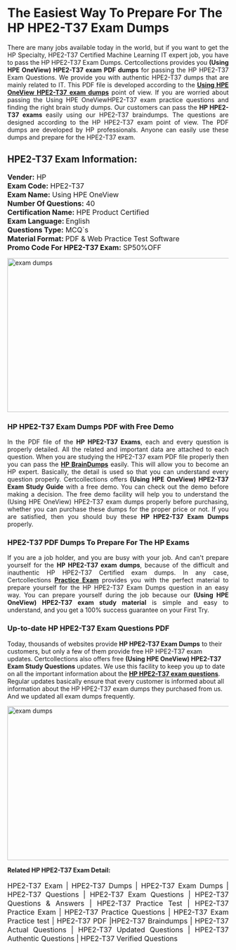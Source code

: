 <h1>The Easiest Way To Prepare For The HP HPE2-T37 Exam Dumps</h1> <p style="text-align:justify">There are many jobs available today in the world, but if you want to get the HP Specialty, HPE2-T37 Certified Machine Learning IT expert job, you have to pass the HP HPE2-T37 Exam Dumps. Certcollections provides you <strong>(Using HPE OneView) HPE2-T37 exam PDF dumps</strong> for passing the HP HPE2-T37 Exam Questions. We provide you with authentic HPE2-T37 dumps that are mainly related to IT. This PDF file is developed according to the <a href="https://www.certsofficial.com/hp/hpe2-t37-questions"><strong>Using HPE OneView HPE2-T37 exam dumps</strong></a> point of view. If you are worried about passing the Using HPE OneViewHPE2-T37 exam practice questions and finding the right brain study dumps. Our customers can pass the <strong>HP HPE2-T37 exams </strong>easily using our HPE2-T37 braindumps. The questions are designed according to the HP HPE2-T37 exam point of view. The PDF dumps are developed by HP professionals. Anyone can easily use these dumps and prepare for the HPE2-T37 exam.</p> <h2><strong>HPE2-T37 Exam Information:</strong></h2> <p><span style="font-size:16px"><strong>Vender:</strong> HP<br /> <strong>Exam Code:</strong> HPE2-T37<br /> <strong>Exam Name:</strong> Using HPE OneView<br /> <strong>Number Of Questions:</strong> 40<br /> <strong>Certification Name:</strong> HPE Product Certified<br /> <strong>Exam Language: </strong>English<br /> <strong>Questions Type:</strong> MCQ`s<br /> <strong>Material Format: </strong>PDF & Web Practice Test Software<br /> <strong>Promo Code For HPE2-T37 Exam:</strong> SP50%OFF</span></p> <p><a href="https://www.certsofficial.com/hp/hpe2-t37-questions" rel="no-follow"><img alt="exam dumps" src="https://www.certcollections.com/uploads/content/certsofficial.jpg" style="height:350px; width:750px" /></a></p> <h3><strong>HP HPE2-T37 Exam Dumps PDF with Free Demo</strong></h3> <p style="text-align:justify">In the PDF file of the <strong>HP HPE2-T37 Exams</strong>, each and every question is properly detailed. All the related and important data are attached to each question. When you are studying the HPE2-T37 exam PDF file properly then you can pass the <a href="https://www.certsofficial.com/hp-dumps"><strong>HP BrainDumps</strong></a> easily. This will allow you to become an HP expert. Basically, the detail is used so that you can understand every question properly. Certcollections offers <strong>(Using HPE OneView) HPE2-T37 Exam Study Guide</strong> with a free demo. You can check out the demo before making a decision. The free demo facility will help you to understand the (Using HPE OneView) HPE2-T37 exam dumps properly before purchasing, whether you can purchase these dumps for the proper price or not. If you are satisfied, then you should buy these <strong>HP HPE2-T37 Exam Dumps</strong> properly.</p> <h3><strong>HPE2-T37 PDF Dumps To Prepare For The HP Exams</strong></h3> <p style="text-align:justify">If you are a job holder, and you are busy with your job. And can't prepare yourself for the <strong>HP HPE2-T37 exam dumps</strong>, because of the difficult and inauthentic HP HPE2-T37 Certified exam dumps. In any case, Certcollections <strong><a href="https://www.certsofficial.com/">Practice Exam</a></strong> provides you with the perfect material to prepare yourself for the HP HPE2-T37 Exam Dumps question in an easy way. You can prepare yourself during the job because our <strong>(Using HPE OneView) HPE2-T37 exam study material</strong> is simple and easy to understand, and you get a 100% success guarantee on your First Try.</p> <h3><strong>Up-to-date HP HPE2-T37 Exam Questions PDF</strong></h3> <p>Today, thousands of websites provide <strong>HP HPE2-T37 Exam Dumps</strong> to their customers, but only a few of them provide free HP HPE2-T37 exam updates. Certcollections also offers free <strong>(Using HPE OneView) HPE2-T37 Exam Study Questions</strong> updates. We use this facility to keep you up to date on all the important information about the <a href="https://www.certsofficial.com/hp/hpe2-t37-questions"><strong>HP HPE2-T37 exam questions</strong></a>. Regular updates basically ensure that every customer is informed about all information about the HP HPE2-T37 exam dumps they purchased from us. And we updated all exam dumps frequently.</p> <p><a href="https://www.certsofficial.com/hp/hpe2-t37-questions"><img alt="exam dumps " src="https://www.certcollections.com/uploads/content/certsofficial2.jpg" style="height:350px; width:750px" /></a></p> <p style="text-align:justify"><span style="font-size:14px"><strong>Related HP HPE2-T37 Exam Detail:</strong></span><br /> <br /> <span style="font-size:16px">HPE2-T37 Exam | HPE2-T37 Dumps | HPE2-T37 Exam Dumps | HPE2-T37 Questions | HPE2-T37 Exam Questions | HPE2-T37 Questions & Answers | HPE2-T37 Practice Test | HPE2-T37 Practice Exam | HPE2-T37 Practice Questions | HPE2-T37 Exam Practice test | HPE2-T37 PDF |HPE2-T37 Braindumps | HPE2-T37 Actual Questions | HPE2-T37 Updated Questions | HPE2-T37 Authentic Questions | HPE2-T37 Verified Questions</span></p>
